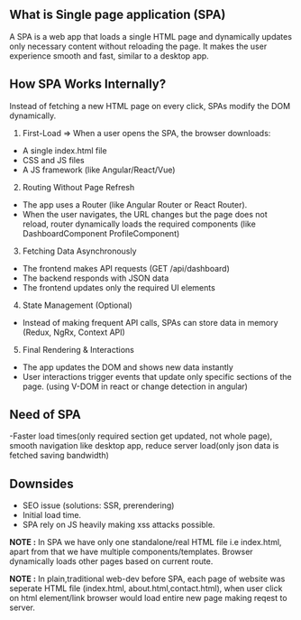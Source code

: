 ## What is Single page application (SPA)

A SPA is a web app that loads a single HTML page and dynamically updates only necessary content without reloading the page. It makes the user experience smooth and fast, similar to a desktop app.

## How SPA Works Internally?
Instead of fetching a new HTML page on every click, SPAs modify the DOM dynamically.

1. First-Load => When a user opens the SPA, the browser downloads:

- A single index.html file
- CSS and JS files
- A JS framework (like Angular/React/Vue)

2. Routing Without Page Refresh

- The app uses a Router (like Angular Router or React Router).
- When the user navigates, the URL changes but the page does not reload, router dynamically loads the required components (like DashboardComponent ProfileComponent)

3. Fetching Data Asynchronously
- The frontend makes API requests (GET /api/dashboard)
- The backend responds with JSON data
- The frontend updates only the required UI elements

4. State Management (Optional)
- Instead of making frequent API calls, SPAs can store data in memory (Redux, NgRx, Context API)

5. Final Rendering & Interactions
- The app updates the DOM and shows new data instantly
- User interactions trigger events that update only specific sections of the page. (using V-DOM in react or change detection in angular)

## Need of SPA

-Faster load times(only required section get updated, not whole page), smooth navigation like desktop app, reduce server load(only json data is fetched saving bandwidth)

## Downsides

- SEO issue (solutions: SSR, prerendering)
- Initial load time.
- SPA rely on JS heavily making xss attacks possible.

**NOTE :** In SPA we have only one standalone/real HTML file i.e index.html, apart from that we have multiple components/templates. Browser dynamically loads other pages based on current route.

**NOTE :** In plain,traditional web-dev before SPA, each page of website was seperate HTML file (index.html, about.html,contact.html), when user click on html element/link browser would load entire new page making reqest to server. 
